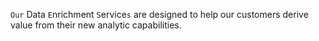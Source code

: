 `Our` Data `E`nrichment `S`ervice`s` are designed to help our customers derive value from their new analytic capabilities.